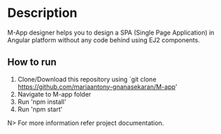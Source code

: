 # Description
M-App designer helps you to design a SPA (Single Page Application) in Angular platform without any code behind using EJ2 components.

## How to run
1) Clone/Download this repository using `git clone https://github.com/mariaantony-gnanasekaran/M-app'
2) Navigate to M-app folder
3) Run 'npm install'
4) Run 'npm start'

N> For more information refer project documentation.

